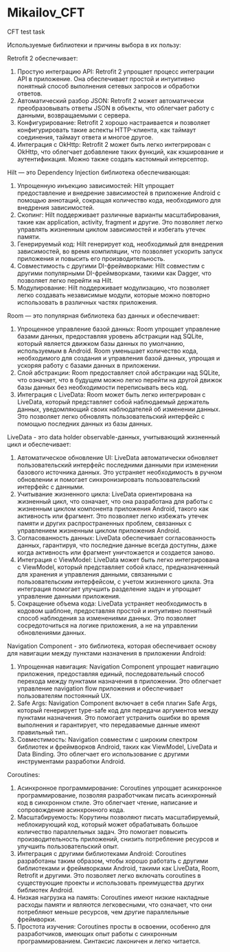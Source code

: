 # Mikailov_CFT
CFT test task

Используемые библиотеки и причины выбора в их пользу:

Retrofit 2 обеспечивает:

  1) Простую интеграцию API: Retrofit 2 упрощает процесс интеграции API в приложение. Она обеспечивает простой и интуитивно понятный способ выполнения сетевых запросов и обработки ответов.
  2) Автоматический разбор JSON: Retrofit 2 может автоматически преобразовывать ответы JSON в объекты, что облегчает работу с данными, возвращаемыми с сервера.
  3) Конфигурирование: Retrofit 2 хорошо настраивается и позволяет конфигурировать такие аспекты HTTP-клиента, как таймаут соединения, таймаут ответа и многое другое.
  4) Интеграция с OkHttp: Retrofit 2 может быть легко интегрирован с OkHttp, что облегчает добавление таких функций, как кэширование и аутентификация. Можно также создать кастомный интерсептор.


Hilt — это Dependency Injection библиотека обеспечивающая:

1) Упрощенную инъекцию зависимостей: Hilt упрощает предоставление и внедрение зависимостей в приложение Android с помощью аннотаций, сокращая количество кода, необходимого для внедрения зависимостей.
2) Скопинг: Hilt поддерживает различные варианты масштабирования, такие как application, activity, fragment и другие. Это позволяет легко управлять жизненным циклом зависимостей и избегать утечек памяти.
3) Генерируемый код: Hilt генерирует код, необходимый для внедрения зависимостей, во время компиляции, что позволяет ускорить запуск приложения и повысить его производительность.
4) Совместимость с другими DI-фреймворками: Hilt совместим с другими популярными DI-фреймворками, такими как Dagger, что позволяет легко перейти на Hilt.
5) Модулирование: Hilt поддерживает модулизацию, что позволяет легко создавать независимые модули, которые можно повторно использовать в различных частях приложения. 


Room — это популярная библиотека баз данных и обеспечивает:

1)	Упрощенное управление базой данных: Room упрощает управление базами данных, предоставляя уровень абстракции над SQLite, который является движком базы данных по умолчанию, используемым в Android. Room уменьшает количество кода, необходимого для создания и управления базой данных, упрощая и ускоряя работу с базами данных в приложении.
2)	Слой абстракции: Room предоставляет слой абстракции над SQLite, что означает, что в будущем можно легко перейти на другой движок базы данных без необходимости переписывать весь код.
3)	Интеграция с LiveData: Room может быть легко интегрирован с LiveData, который представляет собой наблюдаемый держатель данных, уведомляющий своих наблюдателей об изменении данных. Это позволяет легко обновлять пользовательский интерфейс с помощью последних данных из базы данных.


LiveData - это data holder observable-данных, учитывающий жизненный цикл и обеспечивает:

1)	Автоматическое обновление UI: LiveData автоматически обновляет пользовательский интерфейс последними данными при изменении базового источника данных. Это устраняет необходимость в ручном обновлении и помогает синхронизировать пользовательский интерфейс с данными.
2)	Учитывание жизненного цикла: LiveData ориентирована на жизненный цикл, что означает, что она разработана для работы с жизненным циклом компонента приложения Android, такого как активность или фрагмент. Это позволяет легко избежать утечек памяти и других распространенных проблем, связанных с управлением жизненным циклом приложения Android.
3)	Согласованность данных: LiveData обеспечивает согласованность данных, гарантируя, что последние данные всегда доступны, даже когда активность или фрагмент уничтожается и создается заново.
4)	Интеграция с ViewModel: LiveData может быть легко интегрирована с ViewModel, который представляет собой класс, предназначенный для хранения и управления данными, связанными с пользовательским интерфейсом, с учетом жизненного цикла. Эта интеграция помогает улучшить разделение задач и упрощает управление данными приложения.
5)	Сокращение объема кода: LiveData устраняет необходимость в кодовом шаблоне, предоставляя простой и интуитивно понятный способ наблюдения за изменениями данных. Это позволяет сосредоточиться на логике приложения, а не на управлении обновлениями данных.


Navigation Component - это библиотека, которая обеспечивает основу для навигации между пунктами назначения в приложении Android:

1)	Упрощенная навигация: Navigation Component упрощает навигацию приложения, предоставляя единый, последовательный способ перехода между пунктами назначения в приложении. Это облегчает управление navigation flow приложения и обеспечивает пользователям постоянный UX.
2)	Safe Args: Navigation Component включает в себя плагин Safe Args, который генерирует type-safe код для передачи аргументов между пунктами назначения. Это помогает устранить ошибки во время выполнения и гарантирует, что передаваемые данные имеют правильный тип..
3)	Совместимость: Navigation совместим с широким спектром библиотек и фреймворков Android, таких как ViewModel, LiveData и Data Binding. Это облегчает его использование с другими инструментами разработки Android.

Coroutines:

1)	Асинхронное программирование: Coroutines упрощает асинхронное программирование, позволяя разработчикам писать асинхронный код в синхронном стиле. Это облегчает чтение, написание и сопровождение асинхронного кода.
2)	Масштабируемость: Корутины позволяют писать масштабируемый, неблокирующий код, который может обрабатывать большое количество параллельных задач. Это помогает повысить производительность приложений, снизить потребление ресурсов и улучшить пользовательский опыт.
3)	Интеграция с другими библиотеками Android: Coroutines разработаны таким образом, чтобы хорошо работать с другими библиотеками и фреймворками Android, такими как LiveData, Room, Retrofit и другими. Это позволяет легко включать coroutines в существующие проекты и использовать преимущества других библиотек Android.
4)	Низкая нагрузка на память: Coroutines имеют низкие накладные расходы памяти и являются легковесными, что означает, что они потребляют меньше ресурсов, чем другие параллельные фреймворки.
5)	Простота изучения: Coroutines просты в освоении, особенно для разработчиков, имеющих опыт работы с синхронным программированием. Синтаксис лаконичен и легко читается.
